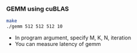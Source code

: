 ### GEMM using cuBLAS
```bash
make
./gemm 512 512 512 10
```
* In program argument, specify M, K, N, iteration
* You can measure latency of gemm

